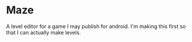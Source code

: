 Maze
====

A level editor for a game I may publish for android. I'm making this first so that I can actually make levels.